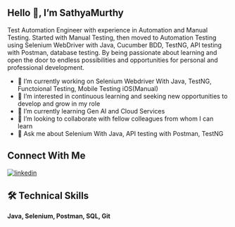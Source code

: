 ## Hello 👋, I’m SathyaMurthy
Test Automation Engineer with experience in Automation and Manual Testing. Started with Manual Testing, then moved to Automation Testing using Selenium WebDriver
with Java, Cucumber BDD, TestNG, API testing with Postman, database testing. By being passionate about learning and open the door to endless possibilities and opportunities for personal and professional development.

- 🔭 I’m currently working on Selenium Webdriver With Java, TestNG, Functoional Testing, Mobile Testing iOS(Manual)
- 👀 I’m interested in continuous learning and seeking new opportunities to develop and grow in my role
- 🌱 I’m currently learning Gen AI and Cloud Services
- 💞️ I’m looking to collaborate with fellow colleagues from whom I can learn
- 💬 Ask me about Selenium With Java, API testing with Postman, TestNG

## Connect With Me
[![linkedin](https://img.shields.io/badge/linkedin-0A66C2?style=for-the-badge&logo=linkedin&logoColor=white)](https://www.linkedin.com/in/sathyamurthyd/)

## 🛠 Technical Skills
**Java, Selenium, Postman, SQL, Git**
<!---
Sathya-5298/Sathya-5298 is a ✨ special ✨ repository because its `README.md` (this file) appears on your GitHub profile.
You can click the Preview link to take a look at your changes.
--->
